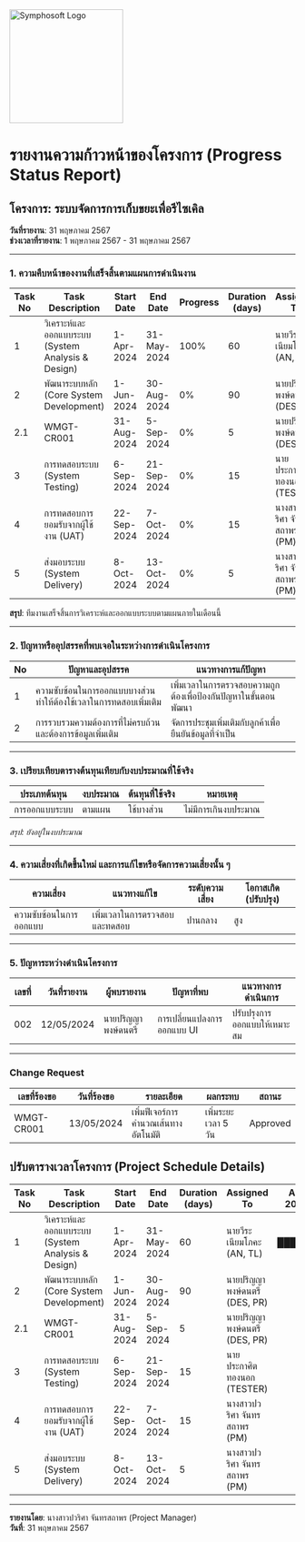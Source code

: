 <img src="https://www.symphosoft.com/logo/symphosoftLogo.png" alt="Symphosoft Logo" width="200"/>

# รายงานความก้าวหน้าของโครงการ (Progress Status Report)

## โครงการ: ระบบจัดการการเก็บขยะเพื่อรีไซเคิล
**วันที่รายงาน**: 31 พฤษภาคม 2567  
**ช่วงเวลาที่รายงาน**: 1 พฤษภาคม 2567 - 31 พฤษภาคม 2567

---

### 1. ความคืบหน้าของงานที่เสร็จสิ้นตามแผนการดำเนินงาน

| Task No | Task Description                                   | Start Date  | End Date    | Progress | Duration (days) | Assigned To                              | Apr 2024 | May 2024 | Jun 2024 | Jul 2024 | Aug 2024 | Sep 2024 | Oct 2024 |
|---------|-----------------------------------------------------|-------------|-------------|----------|-----------------|------------------------------------------|----------|----------|----------|----------|----------|----------|----------|
| 1       | วิเคราะห์และออกแบบระบบ (System Analysis & Design) | 1-Apr-2024  | 31-May-2024 | 100%     | 60              | นายวีระ เนียมโภคะ (AN, TL)              | ██████   | ██████   |          |          |          |          |          |
| 2       | พัฒนาระบบหลัก (Core System Development)            | 1-Jun-2024  | 30-Aug-2024 | 0%       | 90              | นายปริญญา พงษ์ดนตรี (DES, PR)           |          |          | ██████   | ██████   | ██████   |          |          |
| 2.1     | WMGT-CR001                                          | 31-Aug-2024 | 5-Sep-2024  | 0%       | 5               | นายปริญญา พงษ์ดนตรี (DES, PR)           |          |          |          |          |          | █        |          |
| 3       | การทดสอบระบบ (System Testing)                      | 6-Sep-2024  | 21-Sep-2024 | 0%       | 15              | นายประกาศิต ทองนอก (TESTER)             |          |          |          |          |          | ███      |          |
| 4       | การทดสอบการยอมรับจากผู้ใช้งาน (UAT)               | 22-Sep-2024 | 7-Oct-2024  | 0%       | 15              | นางสาวปวริศา จันทรสถาพร (PM)           |          |          |          |          |          |          | ███      |
| 5       | ส่งมอบระบบ (System Delivery)                       | 8-Oct-2024  | 13-Oct-2024 | 0%       | 5               | นางสาวปวริศา จันทรสถาพร (PM)           |          |          |          |          |          |          | █        |  


**สรุป**: ทีมงานเสร็จสิ้นการวิเคราะห์และออกแบบระบบตามแผนภายในเดือนนี้

---

### 2. ปัญหาหรืออุปสรรคที่พบเจอในระหว่างการดำเนินโครงการ

| No | ปัญหาและอุปสรรค                                     | แนวทางการแก้ปัญหา                                       |
|----|------------------------------------------------------|--------------------------------------------------------|
| 1  | ความซับซ้อนในการออกแบบบางส่วนทำให้ต้องใช้เวลาในการทดสอบเพิ่มเติม | เพิ่มเวลาในการตรวจสอบความถูกต้องเพื่อป้องกันปัญหาในขั้นตอนพัฒนา |
| 2  | การรวบรวมความต้องการที่ไม่ครบถ้วนและต้องการข้อมูลเพิ่มเติม | จัดการประชุมเพิ่มเติมกับลูกค้าเพื่อยืนยันข้อมูลที่จำเป็น |

---

### 3. เปรียบเทียบตารางต้นทุนเทียบกับงบประมาณที่ใช้จริง
| ประเภทต้นทุน | งบประมาณ | ต้นทุนที่ใช้จริง | หมายเหตุ |
|---------------|----------|----------------|---------|
| การออกแบบระบบ | ตามแผน | ใช้บางส่วน | ไม่มีการเกินงบประมาณ |

*สรุป: ยังอยู่ในงบประมาณ*

---

### 4. ความเสี่ยงที่เกิดขึ้นใหม่ และการแก้ไขหรือจัดการความเสี่ยงนั้น ๆ
| ความเสี่ยง | แนวทางแก้ไข | ระดับความเสี่ยง | โอกาสเกิด (ปรับปรุง) |
|------------|-------------|-----------------|--------------------|
| ความซับซ้อนในการออกแบบ | เพิ่มเวลาในการตรวจสอบและทดสอบ | ปานกลาง | สูง |

---

### 5. ปัญหาระหว่างดำเนินโครงการ
| เลขที่ | วันที่รายงาน | ผู้พบรายงาน | ปัญหาที่พบ | แนวทางการดำเนินการ |
|--------|--------------|-------------|------------|---------------------|
| 002    | 12/05/2024   | นายปริญญา พงษ์ดนตรี | การเปลี่ยนแปลงการออกแบบ UI | ปรับปรุงการออกแบบให้เหมาะสม |

---

### Change Request
| เลขที่ร้องขอ | วันที่ร้องขอ | รายละเอียด | ผลกระทบ | สถานะ |
|--------------|--------------|------------|----------|-------|
| WMGT-CR001   | 13/05/2024   | เพิ่มฟีเจอร์การคำนวณเส้นทางอัตโนมัติ | เพิ่มระยะเวลา 5 วัน | Approved |  


## ปรับตารางเวลาโครงการ (Project Schedule Details)

| Task No | Task Description                                 | Start Date   | End Date     | Duration (days) | Assigned To                         | Apr 2024 | May 2024 | Jun 2024 | Jul 2024 | Aug 2024 | Sep 2024 | Oct 2024 |
|---------|---------------------------------------------------|--------------|--------------|-----------------|-------------------------------------|----------|----------|----------|----------|----------|----------|----------|
| 1       | วิเคราะห์และออกแบบระบบ (System Analysis & Design) | 1-Apr-2024   | 31-May-2024  | 60              | นายวีระ เนียมโภคะ (AN, TL)          | ██████   | ██████   |          |          |          |          |          |
| 2       | พัฒนาระบบหลัก (Core System Development)          | 1-Jun-2024   | 30-Aug-2024  | 90              | นายปริญญา พงษ์ดนตรี (DES, PR)       |          |          | ██████   | ██████   | ██████   |          |          |
| 2.1     | WMGT-CR001                                        | 31-Aug-2024  | 5-Sep-2024   | 5               | นายปริญญา พงษ์ดนตรี (DES, PR)       |          |          |          |          |          | █        |          |
| 3       | การทดสอบระบบ (System Testing)                    | 6-Sep-2024   | 21-Sep-2024  | 15              | นายประกาศิต ทองนอก (TESTER)         |          |          |          |          |          | ███      |          |
| 4       | การทดสอบการยอมรับจากผู้ใช้งาน (UAT)              | 22-Sep-2024  | 7-Oct-2024   | 15              | นางสาวปวริศา จันทรสถาพร (PM)       |          |          |          |          |          | ███      |          |
| 5       | ส่งมอบระบบ (System Delivery)                     | 8-Oct-2024   | 13-Oct-2024  | 5               | นางสาวปวริศา จันทรสถาพร (PM)       |          |          |          |          |          |          | █        |  

---

**รายงานโดย**: นางสาวปวริศา จันทรสถาพร (Project Manager)  
**วันที่**: 31 พฤษภาคม 2567

